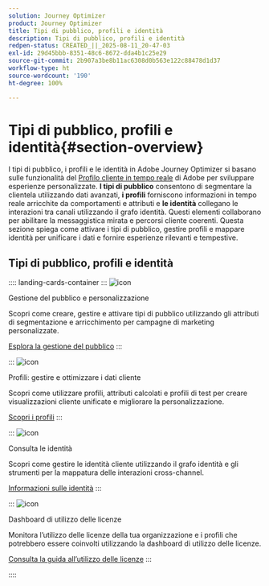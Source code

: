 ```yaml
---
solution: Journey Optimizer
product: Journey Optimizer
title: Tipi di pubblico, profili e identità
description: Tipi di pubblico, profili e identità
redpen-status: CREATED_||_2025-08-11_20-47-03
exl-id: 29d45bbb-8351-48c6-8672-dda4b1c25e29
source-git-commit: 2b907a3be8b11ac6308d0b563e122c88478d1d37
workflow-type: ht
source-wordcount: '190'
ht-degree: 100%

---
```


# Tipi di pubblico, profili e identità{#section-overview}

I tipi di pubblico, i profili e le identità in Adobe Journey Optimizer si basano sulle funzionalità del [Profilo cliente in tempo reale](https://experienceleague.adobe.com/it/docs/experience-platform/profile/home) di Adobe per sviluppare esperienze personalizzate. **I tipi di pubblico** consentono di segmentare la clientela utilizzando dati avanzati, **i profili** forniscono informazioni in tempo reale arricchite da comportamenti e attributi e **le identità** collegano le interazioni tra canali utilizzando il grafo identità. Questi elementi collaborano per abilitare la messaggistica mirata e percorsi cliente coerenti. Questa sezione spiega come attivare i tipi di pubblico, gestire profili e mappare identità per unificare i dati e fornire esperienze rilevanti e tempestive.

## Tipi di pubblico, profili e identità

:::: landing-cards-container
:::
![icon](https://cdn.experienceleague.adobe.com/icons/bullseye.svg)

Gestione del pubblico e personalizzazione

Scopri come creare, gestire e attivare tipi di pubblico utilizzando gli attributi di segmentazione e arricchimento per campagne di marketing personalizzate.

[Esplora la gestione del pubblico](audiences-landing-page.md)
:::

:::
![icon](https://cdn.experienceleague.adobe.com/icons/user-circle.svg)

Profili: gestire e ottimizzare i dati cliente

Scopri come utilizzare profili, attributi calcolati e profili di test per creare visualizzazioni cliente unificate e migliorare la personalizzazione.

[Scopri i profili](profiles-landing-page.md)
:::

:::
![icon](https://cdn.experienceleague.adobe.com/icons/fingerprint.svg)

Consulta le identità

Scopri come gestire le identità cliente utilizzando il grafo identità e gli strumenti per la mappatura delle interazioni cross-channel.

[Informazioni sulle identità](../using/audience/get-started-identity.md)
:::

:::
![icon](https://cdn.experienceleague.adobe.com/icons/chart-line.svg)

Dashboard di utilizzo delle licenze

Monitora l’utilizzo delle licenze della tua organizzazione e i profili che potrebbero essere coinvolti utilizzando la dashboard di utilizzo delle licenze.

[Consulta la guida all’utilizzo delle licenze](../using/audience/license-usage.md)
:::

::::
